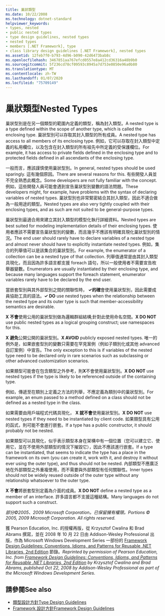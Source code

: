```yaml
---
title: 巢狀類型
ms.date: 10/22/2008
ms.technology: dotnet-standard
helpviewer_keywords:
- types, nested
- public nested types
- type design guidelines, nested types
- nested types
- members [.NET Framework], type
- class library design guidelines [.NET Framework], nested types
ms.assetid: 12feb7f0-b793-4d96-b090-42d6473bab8c
ms.openlocfilehash: 3467851aa767efcd0557e8a412cd36316a48b9b0
ms.sourcegitcommit: 5f236cd78cf09593c8945a7d753e0850e96a0b80
ms.translationtype: MT
ms.contentlocale: zh-TW
ms.lasthandoff: 01/07/2020
ms.locfileid: "75709149"
---
```

# <a name="nested-types"></a><span data-ttu-id="4f5aa-102">巢狀類型</span><span class="sxs-lookup"><span data-stu-id="4f5aa-102">Nested Types</span></span>
<span data-ttu-id="4f5aa-103">巢狀型別是在另一個類型的範圍內定義的類型，稱為封入類型。</span><span class="sxs-lookup"><span data-stu-id="4f5aa-103">A nested type is a type defined within the scope of another type, which is called the enclosing type.</span></span> <span data-ttu-id="4f5aa-104">巢狀型別可以存取其封入類型的所有成員。</span><span class="sxs-lookup"><span data-stu-id="4f5aa-104">A nested type has access to all members of its enclosing type.</span></span> <span data-ttu-id="4f5aa-105">例如，它可以存取在封入類型中定義的私用欄位，以及包含在封入類型的所有祖先中所定義的受保護欄位。</span><span class="sxs-lookup"><span data-stu-id="4f5aa-105">For example, it has access to private fields defined in the enclosing type and to protected fields defined in all ascendants of the enclosing type.</span></span>  
  
 <span data-ttu-id="4f5aa-106">一般而言，應該謹慎使用巢狀型別。</span><span class="sxs-lookup"><span data-stu-id="4f5aa-106">In general, nested types should be used sparingly.</span></span> <span data-ttu-id="4f5aa-107">這有幾個原因。</span><span class="sxs-lookup"><span data-stu-id="4f5aa-107">There are several reasons for this.</span></span> <span data-ttu-id="4f5aa-108">有些開發人員並不完全熟悉此概念。</span><span class="sxs-lookup"><span data-stu-id="4f5aa-108">Some developers are not fully familiar with the concept.</span></span> <span data-ttu-id="4f5aa-109">例如，這些開發人員可能會遇到宣告巢狀型別變數的語法問題。</span><span class="sxs-lookup"><span data-stu-id="4f5aa-109">These developers might, for example, have problems with the syntax of declaring variables of nested types.</span></span> <span data-ttu-id="4f5aa-110">巢狀型別也非常緊密結合其封入類型，因此不適合做為一般用途的類型。</span><span class="sxs-lookup"><span data-stu-id="4f5aa-110">Nested types are also very tightly coupled with their enclosing types, and as such are not suited to be general-purpose types.</span></span>  
  
 <span data-ttu-id="4f5aa-111">巢狀型別最適合用來建立其封入類型的模型化執行詳細資料。</span><span class="sxs-lookup"><span data-stu-id="4f5aa-111">Nested types are best suited for modeling implementation details of their enclosing types.</span></span> <span data-ttu-id="4f5aa-112">使用者應該不需要宣告巢狀型別的變數，而且幾乎不應該有明確具現化巢狀型別的情況。</span><span class="sxs-lookup"><span data-stu-id="4f5aa-112">The end user should rarely have to declare variables of a nested type and almost never should have to explicitly instantiate nested types.</span></span> <span data-ttu-id="4f5aa-113">例如，集合的列舉值可以是該集合的巢狀型別。</span><span class="sxs-lookup"><span data-stu-id="4f5aa-113">For example, the enumerator of a collection can be a nested type of that collection.</span></span> <span data-ttu-id="4f5aa-114">列舉值通常是由其封入類型具現化，而且因為許多語言都支援 foreach 語句，所以一般使用者不需要宣告枚舉器變數。</span><span class="sxs-lookup"><span data-stu-id="4f5aa-114">Enumerators are usually instantiated by their enclosing type, and because many languages support the foreach statement, enumerator variables rarely have to be declared by the end user.</span></span>  
  
 <span data-ttu-id="4f5aa-115">當嵌套型別與其外部型別之間的關聯性時， **✓的確**會使用巢狀型別，因此需要成員協助工具的語法。</span><span class="sxs-lookup"><span data-stu-id="4f5aa-115">**✓ DO** use nested types when the relationship between the nested type and its outer type is such that member-accessibility semantics are desirable.</span></span>  
  
 <span data-ttu-id="4f5aa-116">**X 不會**使用公用的巢狀型別做為邏輯群組結構;針對此使用命名空間。</span><span class="sxs-lookup"><span data-stu-id="4f5aa-116">**X DO NOT** use public nested types as a logical grouping construct; use namespaces for this.</span></span>  
  
 <span data-ttu-id="4f5aa-117">**X 避免**公開公開的巢狀型別。</span><span class="sxs-lookup"><span data-stu-id="4f5aa-117">**X AVOID** publicly exposed nested types.</span></span> <span data-ttu-id="4f5aa-118">唯一的例外是，如果嵌套型別的變數只需要在罕見案例（例如子類別化或其他 advanced 自訂案例）中宣告。</span><span class="sxs-lookup"><span data-stu-id="4f5aa-118">The only exception to this is if variables of the nested type need to be declared only in rare scenarios such as subclassing or other advanced customization scenarios.</span></span>  
  
 <span data-ttu-id="4f5aa-119">如果類型可能會在包含類型之外參考，則**X**不會使用巢狀型別。</span><span class="sxs-lookup"><span data-stu-id="4f5aa-119">**X DO NOT** use nested types if the type is likely to be referenced outside of the containing type.</span></span>  
  
 <span data-ttu-id="4f5aa-120">例如，傳遞至在類別上定義之方法的列舉，不應定義為類別中的巢狀型別。</span><span class="sxs-lookup"><span data-stu-id="4f5aa-120">For example, an enum passed to a method defined on a class should not be defined as a nested type in the class.</span></span>  
  
 <span data-ttu-id="4f5aa-121">如果需要由用戶端程式代碼具現化， **X 就不會**使用巢狀型別。</span><span class="sxs-lookup"><span data-stu-id="4f5aa-121">**X DO NOT** use nested types if they need to be instantiated by client code.</span></span>  <span data-ttu-id="4f5aa-122">如果類型具有公用的函式，則可能不會進行嵌套。</span><span class="sxs-lookup"><span data-stu-id="4f5aa-122">If a type has a public constructor, it should probably not be nested.</span></span>  
  
 <span data-ttu-id="4f5aa-123">如果類型可以具現化，似乎表示類型本身在架構中有一個位置（您可以建立它、使用它，並在不使用外部類型的情況下摧毀它），因此不應該進行嵌套。</span><span class="sxs-lookup"><span data-stu-id="4f5aa-123">If a type can be instantiated, that seems to indicate the type has a place in the framework on its own (you can create it, work with it, and destroy it without ever using the outer type), and thus should not be nested.</span></span> <span data-ttu-id="4f5aa-124">內部類型不應廣泛地在外部類型之外重複使用，而不需要與外部類型有任何關聯性。</span><span class="sxs-lookup"><span data-stu-id="4f5aa-124">Inner types should not be widely reused outside of the outer type without any relationship whatsoever to the outer type.</span></span>  
  
 <span data-ttu-id="4f5aa-125">**X 不會**將嵌套型別定義為介面的成員。</span><span class="sxs-lookup"><span data-stu-id="4f5aa-125">**X DO NOT** define a nested type as a member of an interface.</span></span> <span data-ttu-id="4f5aa-126">許多語言都不支援這種結構。</span><span class="sxs-lookup"><span data-stu-id="4f5aa-126">Many languages do not support such a construct.</span></span>  
  
 <span data-ttu-id="4f5aa-127">*部分©2005、2009 Microsoft Corporation。已保留擁有權限。*</span><span class="sxs-lookup"><span data-stu-id="4f5aa-127">*Portions © 2005, 2009 Microsoft Corporation. All rights reserved.*</span></span>  
  
 <span data-ttu-id="4f5aa-128">獲 Pearson Education, Inc. 的授權再版，從 Krzysztof Cwalina 和 Brad Abrams 撰寫，並在 2008 年 10 月 22 日由 Addison-Wesley Professional 出版，作為 Microsoft Windows Development Series 一部份的 [Framework Design Guidelines: Conventions, Idioms, and Patterns for Reusable .NET Libraries, 2nd Edition](https://www.informit.com/store/framework-design-guidelines-conventions-idioms-and-9780321545619) 節錄。</span><span class="sxs-lookup"><span data-stu-id="4f5aa-128">*Reprinted by permission of Pearson Education, Inc. from [Framework Design Guidelines: Conventions, Idioms, and Patterns for Reusable .NET Libraries, 2nd Edition](https://www.informit.com/store/framework-design-guidelines-conventions-idioms-and-9780321545619) by Krzysztof Cwalina and Brad Abrams, published Oct 22, 2008 by Addison-Wesley Professional as part of the Microsoft Windows Development Series.*</span></span>  
  
## <a name="see-also"></a><span data-ttu-id="4f5aa-129">請參閱</span><span class="sxs-lookup"><span data-stu-id="4f5aa-129">See also</span></span>

- [<span data-ttu-id="4f5aa-130">類型設計方針</span><span class="sxs-lookup"><span data-stu-id="4f5aa-130">Type Design Guidelines</span></span>](../../../docs/standard/design-guidelines/type.md)
- [<span data-ttu-id="4f5aa-131">Framework 設計方針</span><span class="sxs-lookup"><span data-stu-id="4f5aa-131">Framework Design Guidelines</span></span>](../../../docs/standard/design-guidelines/index.md)

